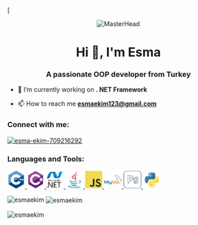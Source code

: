  [<p align="center">![MasterHead](https://thumbs.dreamstime.com/b/female-programmer-working-multiple-monitors-vibrant-office-environment-coding-software-development-concept-design-314050215.jpg ) 
   </div>
<h1 align="center">Hi 👋, I'm Esma</h1>
<h3 align="center">A passionate OOP developer from Turkey</h3>

- 🔭 I’m currently working on **. NET Framework**

- 📫 How to reach me **esmaekim123@gmail.com**

<h3 align="left">Connect with me:</h3>
<p align="left">
<a href="https://linkedin.com/in/esma-ekim-709216292" target="blank"><img align="center" src="https://raw.githubusercontent.com/rahuldkjain/github-profile-readme-generator/master/src/images/icons/Social/linked-in-alt.svg" alt="esma-ekim-709216292" height="30" width="40" /></a>
</p>

<h3 align="left">Languages and Tools:</h3>
<p align="left"> <a href="https://www.w3schools.com/cpp/" target="_blank" rel="noreferrer"> <img src="https://raw.githubusercontent.com/devicons/devicon/master/icons/cplusplus/cplusplus-original.svg" alt="cplusplus" width="40" height="40"/> </a> <a href="https://www.w3schools.com/cs/" target="_blank" rel="noreferrer"> <img src="https://raw.githubusercontent.com/devicons/devicon/master/icons/csharp/csharp-original.svg" alt="csharp" width="40" height="40"/> </a> <a href="https://dotnet.microsoft.com/" target="_blank" rel="noreferrer"> <img src="https://raw.githubusercontent.com/devicons/devicon/master/icons/dot-net/dot-net-original-wordmark.svg" alt="dotnet" width="40" height="40"/> </a> <a href="https://www.java.com" target="_blank" rel="noreferrer"> <img src="https://raw.githubusercontent.com/devicons/devicon/master/icons/java/java-original.svg" alt="java" width="40" height="40"/> </a> <a href="https://developer.mozilla.org/en-US/docs/Web/JavaScript" target="_blank" rel="noreferrer"> <img src="https://raw.githubusercontent.com/devicons/devicon/master/icons/javascript/javascript-original.svg" alt="javascript" width="40" height="40"/> </a> <a href="https://www.mysql.com/" target="_blank" rel="noreferrer"> <img src="https://raw.githubusercontent.com/devicons/devicon/master/icons/mysql/mysql-original-wordmark.svg" alt="mysql" width="40" height="40"/> </a> <a href="https://www.photoshop.com/en" target="_blank" rel="noreferrer"> <img src="https://raw.githubusercontent.com/devicons/devicon/master/icons/photoshop/photoshop-line.svg" alt="photoshop" width="40" height="40"/> </a> <a href="https://www.python.org" target="_blank" rel="noreferrer"> <img src="https://raw.githubusercontent.com/devicons/devicon/master/icons/python/python-original.svg" alt="python" width="40" height="40"/> </a> </p>

<p><img align="left" src="https://github-readme-stats.vercel.app/api/top-langs?username=esmaekim&show_icons=true&locale=en&layout=compact" alt="esmaekim" /></p>

<p>&nbsp;<img align="center" src="https://github-readme-stats.vercel.app/api?username=esmaekim&show_icons=true&locale=en" alt="esmaekim" /></p>

<p><img align="center" src="https://github-readme-streak-stats.herokuapp.com/?user=esmaekim&" alt="esmaekim" /></p>

